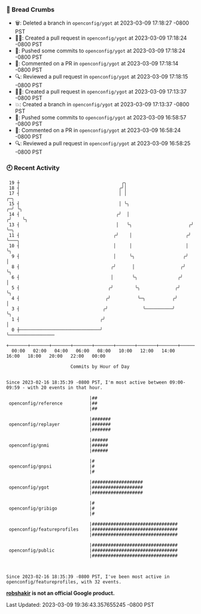 ### 🍞 Bread Crumbs

 * 🗑: Deleted a branch in `openconfig/ygot` at 2023-03-09 17:18:27 -0800 PST
 * ✍🏼: Created a pull request in `openconfig/ygot` at 2023-03-09 17:18:24 -0800 PST
 * 🚢: Pushed some commits to `openconfig/ygot` at 2023-03-09 17:18:24 -0800 PST
 * 💬: Commented on a PR in  `openconfig/ygot` at 2023-03-09 17:18:14 -0800 PST
 * 🔍: Reviewed a pull request in  `openconfig/ygot` at 2023-03-09 17:18:15 -0800 PST
 * ✍🏼: Created a pull request in `openconfig/ygot` at 2023-03-09 17:13:37 -0800 PST
 * 💥: Created a branch in `openconfig/ygot` at 2023-03-09 17:13:37 -0800 PST
 * 🚢: Pushed some commits to `openconfig/ygot` at 2023-03-09 16:58:57 -0800 PST
 * 💬: Commented on a PR in  `openconfig/ygot` at 2023-03-09 16:58:24 -0800 PST
 * 🔍: Reviewed a pull request in  `openconfig/ygot` at 2023-03-09 16:58:25 -0800 PST

### 🕘 Recent Activity
```
 19 ┼                                      ╭╮
 18 ┤                                     ╭╯│
 17 ┤                                     │ │                           ╭─╮
 15 ┤                                     │ ╰╮                        ╭─╯ ╰╮
 14 ┤                                    ╭╯  │                       ╭╯    ╰╮
 13 ┤                                    │   ╰╮                     ╭╯      ╰─╮
 11 ┤                                   ╭╯    │                    ╭╯         ╰───╮
 10 ┤                                   │     │                    │              ╰╮
  9 ┤                                   │     ╰╮                  ╭╯               │
  8 ┤                                  ╭╯      │                 ╭╯                ╰╮
  6 ┤                                  │       ╰╮               ╭╯                  │
  5 ┤                                 ╭╯        ╰╮             ╭╯                   ╰╮
  4 ┤                                ╭╯          ╰─╮          ╭╯                     │
  3 ┤                               ╭╯             ╰──────────╯                      ╰╮
  1 ┤                              ╭╯                                                 │
  0 ┼──────────────────────────────╯                                                  ╰─────────────────
    +───────+───────+───────+───────+───────+───────+───────+───────+───────+───────+───────+───────+────
  00:00   02:00   04:00   06:00   08:00   10:00   12:00   14:00   16:00   18:00   20:00   22:00   00:00   

						Commits by Hour of Day


Since 2023-02-16 18:35:39 -0800 PST, I'm most active between 09:00-09:59 - with 20 events in that hour.

```



```
                               |##
 openconfig/reference          |##
                               |##

                               |#######
 openconfig/replayer           |#######
                               |#######

                               |######
 openconfig/gnmi               |######
                               |######

                               |#
 openconfig/gnpsi              |#
                               |#

                               |###################
 openconfig/ygot               |###################
                               |###################

                               |#
 openconfig/gribigo            |#
                               |#

                               |################################
 openconfig/featureprofiles    |################################
                               |################################

                               |################################
 openconfig/public             |################################
                               |################################



Since 2023-02-16 18:35:39 -0800 PST, I've been most active in openconfig/featureprofiles, with 32 events.

```
**[robshakir](mailto:robjs@google.com) is not an official Google product.**  


Last Updated: 2023-03-09 19:36:43.357655245 -0800 PST
